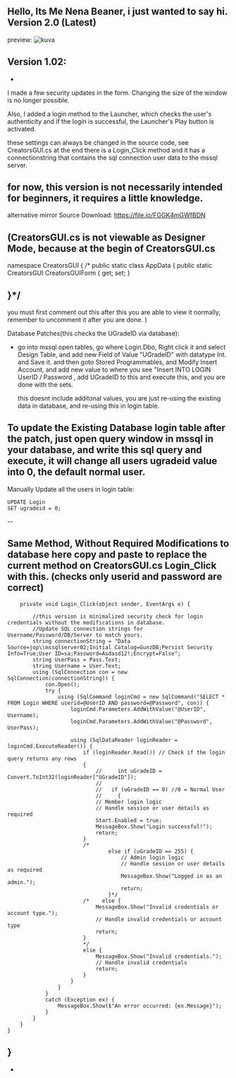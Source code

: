 Hello, Its Me Nena Beaner, i just wanted to say hi.
Version 2.0 (Latest)
--
preview:
![kuva](https://github.com/rockitmed162/TournamentforTen/assets/127537866/57eef64b-4700-4f54-9d04-11d25280e1cb)
 
Version 1.02:
--
-
I made a few security updates in the form. Changing the size of the window is no longer possible.

Also, I added a login method to the Launcher, which checks the user's authenticity and if the login is successful, the Launcher's Play button is activated.

these settings can always be changed in the source code, see CreatorsGUI.cs at the end there is a Login_Click method and it has a connectionstring that contains the sql connection user data to the mssql server.

for now, this version is not necessarily intended for beginners, it requires a little knowledge.
-
alternative mirror
Source Download: https://file.io/FGGK4mGWfBDN

(CreatorsGUI.cs is not viewable as Designer Mode, because at the begin of CreatorsGUI.cs
--
namespace CreatorsGUI {
/*
public static class AppData {
public static CreatorsGUI CreatorsGUIForm { get; set; }

}*/
--
you must first comment out this after this you are able to view it normally, remember to uncomment it after you are done. )

Database Patches(this checks the UGradeID via database):

+ go into mssql open tables, go where Login.Dbo, Right click it and select Design Table, and add new Field of Value "UGradeID" with datatype Int. and Save it. and then goto Stored Programmables, and Modify Insert Account, and add new value to where you see "Insert INTO LOGIN UserID / Password , add UGradeID to this and execute this, and you are done with the sets.

    this doesnt include additonal values, you are just re-using the existing data in database, and re-using this in login table.


To update the Existing Database login table after the patch, just open query window in mssql in your database, and write this sql query and execute, it will change all users ugradeid value into 0, the default normal user.
-
Manually Update all the users in login table:

    UPDATE Login
    SET ugradeid = 0;
--

Same Method, Without Required Modifications to database here copy and paste to replace the current method on CreatorsGUI.cs Login_Click with this.
(checks only userid and password are correct)
--
        private void Login_Click(object sender, EventArgs e) {
         
            //this version is minimalized security check for login credentials without the modifications in database.
            //Update SQL connection strings for Username/Password/DB/Server to match yours.
            string connectionString = "Data Source=jop\\mssqlserver02;Initial Catalog=GunzDB;Persist Security Info=True;User ID=sa;Password=Asdasd12!;Encrypt=False";
            string UserPass = Pass.Text;
            string Username = User.Text;
            using (SqlConnection con = new SqlConnection(connectionString)) {
                con.Open();
                try {
                    using (SqlCommand loginCmd = new SqlCommand("SELECT * FROM Login WHERE userid=@UserID AND password=@Password", con)) {
                        loginCmd.Parameters.AddWithValue("@UserID", Username);
                        loginCmd.Parameters.AddWithValue("@Password", UserPass);
                         
                        using (SqlDataReader loginReader = loginCmd.ExecuteReader()) {
                            if (loginReader.Read()) // Check if the login query returns any rows
                            {
                                //     int uGradeID = Convert.ToInt32(loginReader["UGradeID"]);
                                //
                                //   if (uGradeID == 0) //0 = Normal User
                                //     {
                                // Member login logic
                                // Handle session or user details as required
                                Start.Enabled = true;
                                MessageBox.Show("Login successful!");
                                return;
                            }
                            /*
                                    else if (uGradeID == 255) {
                                        // Admin login logic
                                        // Handle session or user details as required
                                        MessageBox.Show("Logged in as an admin.");
                                        return;
                                    }*/
                            /*    else {
                                MessageBox.Show("Invalid credentials or account type.");
                                // Handle invalid credentials or account type
                                return;
                            }
                            */
                            else {
                                MessageBox.Show("Invalid credentials.");
                                // Handle invalid credentials
                                return;
                            }
                        }
                    }
                }
                catch (Exception ex) {
                    MessageBox.Show($"An error occurred: {ex.Message}");
                }
            }
        }
    }
}
--
-
